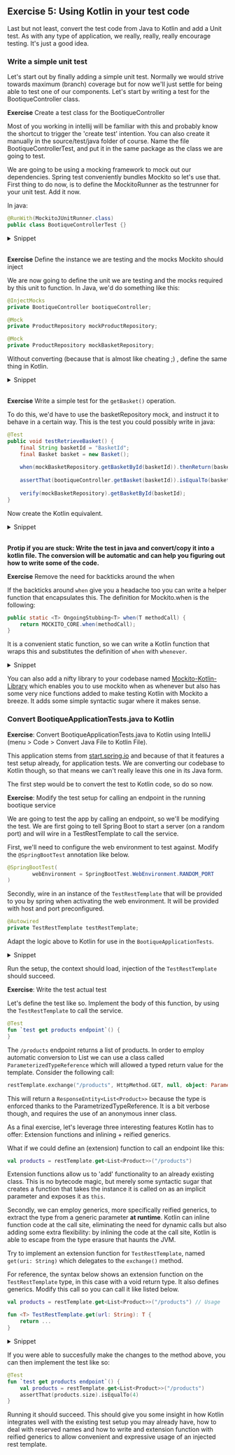 ## Exercise 5: Using Kotlin in your test code

Last but not least, convert the test code from Java to Kotlin and add a Unit test. As with any type
of application, we really, really, really encourage testing. It's just a good idea.

### Write a simple unit test

Let's start out by finally adding a simple unit test. Normally we would strive towards maximum (branch)
coverage but for now we'll just settle for being able to test one of our components. Let's start by
writing a test for the BootiqueController class.

**Exercise** Create a test class for the BootiqueController

Most of you working in intellij will be familiar with this and probably know the shortcut
to trigger the 'create test' intention. You can also create it manually in the source/test/java
folder of course. Name the file BootiqueControllerTest, and put it in the same package as the
class we are going to test.

We are going to be using a mocking framework to mock out our dependencies. Spring test 
conveniently bundles Mockito so let's use that. First thing to do now, is to define the 
MockitoRunner as the testrunner for your unit test. Add it now.

In java:

```java
@RunWith(MockitoJUnitRunner.class)
public class BootiqueControllerTest {}
```

<details>
<summary>Snippet</summary>

In Kotlin we can refer to classes with the double colon notation: `MockitoJUnitRunner::class`

```kotlin
@RunWith(MockitoJUnitRunner::class)
class BootiqueControllerTest
```
</details>
<br>

**Exercise** Define the instance we are testing and the mocks Mockito should inject

We are now going to define the unit we are testing and the mocks required by this unit
to function. In Java, we'd do something like this:

```java
@InjectMocks
private BootiqueController bootiqueController;

@Mock
private ProductRepository mockProductRepository;

@Mock
private ProductRepository mockBasketRepository;
```

Without converting (because that is almost like cheating ;) , define the same thing in Kotlin.

<details>
<summary>Snippet</summary>

This is something interesting. Kotlin has a typesystem that by default does not allow undefined 
values. This means we need to work around the fact that we cannot initialize the tested class
and mocks at compile time -- we do this at runtime.

Kotlin defines a simple way to do this, by leveraging the lateinit keyword. This keyword
can also be used for property/field injection at runtime (although you should probably avoid
doing that anyway).

When using lateinit you logically have to specify the target type for the variable, as this
can not be inferred.

```kotlin
@InjectMocks
private lateinit var bootiqueController: BootiqueController

@Mock
private lateinit var mockBasketRepository: BasketRepository

@Mock
private lateinit var mockProductRepository: ProductRepository
```
</details>
<br>

**Exercise** Write a simple test for the `getBasket()` operation.

To do this, we'd have to use the basketRepository mock, and instruct it to behave in a certain
way. This is the test you could possibly write in java:

```java
@Test
public void testRetrieveBasket() {
    final String basketId = "BasketId";
    final Basket basket = new Basket();
    
    when(mockBasketRepository.getBasketById(basketId)).thenReturn(basket);
    
    assertThat(bootiqueController.getBasket(basketId)).isEqualTo(basket);
    
    verify(mockBasketRepository).getBasketById(basketId);
}
```

Now create the Kotlin equivalent.

<details>
<summary>Snippet</summary>

The code is not that different from the Java, but there's catch! In Kotlin `when` is a keyword!
Luckily, this was anticipated so in Kotlin we can still use function calls with backticks 
around them. Besides this, it's all the same.

Another interesting possibility is that Kotlin allows you to use whitespace in function names,
as long as you use backticks around them. This allows you to write more expressive test method
names.

```kotlin
@Test
fun `test retrieving basket functionality`() {
    val basketId = "BasketId"
    val basket = Basket()
    
    `when`(mockBasketRepository.getBasketById(basketId)).thenReturn(basket)
    
    assertThat(bootiqueController.getBasket(basketId)).isEqualTo(basket)
    
    verify(mockBasketRepository).getBasketById(basketId)
}
```
</details>
<br>

**Protip if you are stuck: Write the test in java and convert/copy it into a kotlin file. The conversion
will be automatic and can help you figuring out how to write some of the code.** 

**Exercise** Remove the need for backticks around the when

If the backticks around `when` give you a headache too you can write a helper function that encapsulates 
this. The definition for Mockito.when is the following:

```java
public static <T> OngoingStubbing<T> when(T methodCall) {
    return MOCKITO_CORE.when(methodCall);
}
``` 

It is a convenient static function, so we can write a Kotlin function that wraps this and substitutes the
definition of `when` with `whenever`.

<details>
<summary>Snippet</summary>

Here's the Kotlin code for that, you could add it to the test sources for convenient usage.

```kotlin
fun <T> whenever(methodCall: T): OngoingStubbing<T> {
    return Mockito.`when`(methodCall) // Delegate to escaped when
}

// Usage
whenever(mockBasketRepository.getBasketById(basketId)).thenReturn(basket)
```
</details>

You can also add a nifty library to your codebase named [Mockito-Kotlin-Library](https://github.com/nhaarman/mockito-kotlin)
which enables you to use mockito when as whenever but also has some very nice functions added to make
testing Kotlin with Mockito a breeze. It adds some simple syntactic sugar where it makes sense.

### Convert BootiqueApplicationTests.java to Kotlin

**Exercise**: Convert BootiqueApplicationTests.java to Kotlin using IntelliJ (menu > Code > Convert Java File to Kotlin File).

This application stems from [start.spring.io](http://start.spring.io) and because of that it features a
test setup already, for application tests. We are converting our codebase to Kotlin though, so that means
we can't really leave this one in its Java form. 

The first step would be to convert the test to Kotlin code, so do so now.

**Exercise**: Modify the test setup for calling an endpoint in the running bootique service

We are going to test the app by calling an endpoint, so we'll be modifying the test. We are first going to tell Spring Boot to start a server (on a random port)
and will wire in a TestRestTemplate to call the service.

First, we'll need to configure the web environment to test against. Modify the `@SpringBootTest`
annotation like below.

```java
@SpringBootTest(
        webEnvironment = SpringBootTest.WebEnvironment.RANDOM_PORT
)
```

Secondly, wire in an instance of the `TestRestTemplate` that will be provided to you by spring
when activating the web environment. It will be provided with host and port preconfigured.

```java
@Autowired
private TestRestTemplate testRestTemplate;
```

Adapt the logic above to Kotlin for use in the `BootiqueApplicationTests`.

<details>
<summary>Snippet</summary>

Here's the Kotlin implementation for this:

```kotlin
@SpringBootTest(
        webEnvironment = SpringBootTest.WebEnvironment.RANDOM_PORT
)
class BootiqueApplicationTest {

    @Autowired
    private lateinit var restTemplate: TestRestTemplate 
```
</details>

Run the setup, the context should load, injection of the `TestRestTemplate` should succeed.

**Exercise**: Write the test actual test

Let's define the test like so. Implement the body of this function, by using the `TestRestTemplate` 
to call the service.

```kotlin
@Test
fun `test get products endpoint`() {
}
```

The `/products` endpoint returns a list of products. In order to employ automatic conversion
to List<Product> we can use a class called `ParameterizedTypeReference` which will allowed a 
typed return value for the template. Consider the following call:

```kotlin
restTemplate.exchange("/products", HttpMethod.GET, null, object: ParameterizedTypeReference<List<Product>>() {})
```

This will return a `ResponseEntity<List<Product>>` because the type is enforced thanks to the ParametrizedTypeReference. It is a bit verbose though, and requires the use of an anonymous inner class.

As a final exercise, let's leverage three interesting features Kotlin has to offer: Extension functions and inlining + reified generics.

What if we could define an (extension) function to call an endpoint like this:

```kotlin
val products = restTemplate.get<List<Product>>("/products")
```

Extension functions allow us to 'add' functionality to an already existing class. This is no
bytecode magic, but merely some syntactic sugar that creates a function that takes the instance
it is called on as an implicit parameter and exposes it as `this`.

Secondly, we can employ generics, more specifically reified generics, to extract the type from
a generic parameter **at runtime**. Kotlin can inline function code at the call site, eliminating
the need for dynamic calls but also adding some extra flexibility: by inlining the code at the
call site, Kotlin is able to escape from the type erasure that haunts the JVM.

Try to implement an extension function for `TestRestTemplate`, named `get(uri: String)` which
delegates to the `exchange()` method.

For reference, the syntax below shows an extension function on the `TestRestTemplate` type, 
in this case with a void return type. It also defines generics. Modify this call so you can 
call it like listed below.

```kotlin
val products = restTemplate.get<List<Product>>("/products") // Usage

fun <T> TestRestTemplate.get(url: String): T {
    return ...
}
``` 

<details>
<summary>Snippet</summary>

There are two main modifications required to the method to use reified generics. One is defining
the method to be inlined. You cannot reify generics without inlining, due to JVM type erasure.
We need to apply the `inline` keyword to the function.

Secondly, we need to add the `reified` keyword in the generic declaration, to define our 
intent to reify the generic type.

Having done this, we can now refer to the generic type as usual, but we can also extract the
type at runtime, which means we can actually use `T::class.java` to get the runtime type of 
the class!

Putting it all together, we can now conveniently call get with just the url path, and the
specified generic type, like this: `restTemplate.get<List<Product>>("/products")`. Because
of the reified generics we can use `ParameterizedTypeReference.forType<T>(T::class.java)` 
eliminating the need for an anonymous inner class.

```kotlin
inline fun <reified T> TestRestTemplate.get(url: String): T = this.exchange(
        url, HttpMethod.GET, null, ParameterizedTypeReference.forType<T>(T::class.java)
).body
```
</details> 

If you were able to succesfully make the changes to the method above, you can then implement
the test like so:

```kotlin
@Test
fun `test get products endpoint`() {
    val products = restTemplate.get<List<Product>>("/products")
    assertThat(products.size).isEqualTo(4)
}
```

Running it should succeed. This should give you some insight in how Kotlin integrates well with
the existing test setup you may already have, how to deal with reserved names and how to write
and extension function with reified generics to allow convenient and expressive usage of an 
injected rest template.
